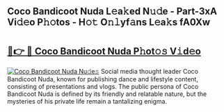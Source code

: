 ## Coco Bandicoot Nuda L𝚎a𝚔ed N𝚞𝚍e - Part-3xA Vi𝚍𝚎o P𝚑𝚘tos - H𝚘𝚝 O𝚗𝚕yf𝚊ns L𝚎a𝚔s fA0Xw

# <h2><a href="http://kfdhaj.oniu.top/?m=Coco+Bandicoot+Nuda">🔗👉 🔴 Coco Bandicoot Nuda P𝚑ot𝚘𝚜 V𝚒d𝚎o</a></h2>

[![Coco Bandicoot Nuda Nu𝚍e𝚜](https://i.imgur.com/0qMVB7G.gif)](http://kfdhaj.oniu.top/?m=Coco+Bandicoot+Nuda)
Social media thought leader Coco Bandicoot Nuda, known for publishing dance and lifestyle content, consisting of presentations and vlogs. The public persona of Coco Bandicoot Nuda is defined by its friendly and relatable nature, but the mysteries of his private life remain a tantalizing enigma.  
